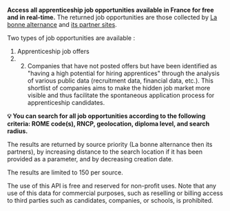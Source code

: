 **Access all apprenticeship job opportunities available in France for free and in real-time.** The returned job opportunities are those collected by [La bonne alternance](https://labonnealternance.apprentissage.beta.gouv.fr/) and [its partner sites](https://mission-apprentissage.notion.site/Liste-des-partenaires-de-La-bonne-alternance-3e9aadb0170e41339bac486399ec4ac1?pvs=74).

Two types of job opportunities are available :

1. Apprenticeship job offers
2. 2. Companies that have not posted offers but have been identified as "having a high potential for hiring apprentices" through the analysis of various public data (recruitment data, financial data, etc.). This shortlist of companies aims to make the hidden job market more visible and thus facilitate the spontaneous application process for apprenticeship candidates.

**💡 You can search for all job opportunities according to the following criteria: ROME code(s), RNCP, geolocation, diploma level, and search radius.**

The results are returned by source priority (La bonne alternance then its partners), by increasing distance to the search location if it has been provided as a parameter, and by decreasing creation date.

The results are limited to 150 per source.

The use of this API is free and reserved for non-profit uses. Note that any use of this data for commercial purposes, such as reselling or billing access to third parties such as candidates, companies, or schools, is prohibited.
